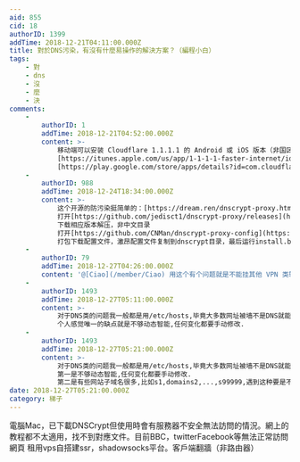 ```yaml
---
aid: 855
cid: 18
authorID: 1399
addTime: 2018-12-21T04:11:00.000Z
title: 對於DNS污染，有沒有什麼易操作的解決方案？（編程小白）
tags:
    - 對
    - dns
    - 沒
    - 麼
    - 決
comments:
    -
        authorID: 1
        addTime: 2018-12-21T04:52:00.000Z
        content: >-
            移动端可以安装 Cloudflare 1.1.1.1 的 Android 或 iOS 版本（非国区），可以抵御一切DNS污染，包括本站。
            [https://itunes.apple.com/us/app/1-1-1-1-faster-internet/id1423538627?mt=8](https://itunes.apple.com/us/app/1-1-1-1-faster-internet/id1423538627?mt=8)
            [https://play.google.com/store/apps/details?id=com.cloudflare.onedotonedotonedotone](https://play.google.com/store/apps/details?id=com.cloudflare.onedotonedotonedotone)
    -
        authorID: 988
        addTime: 2018-12-24T18:34:00.000Z
        content: >-
            这个开源的防污染挺简单的：[https://dream.ren/dnscrypt-proxy.html](https://dream.ren/dnscrypt-proxy.html)
            打开[https://github.com/jedisct1/dnscrypt-proxy/releases](https://github.com/jedisct1/dnscrypt-proxy/releases)
            下载相应版本解压，非中文目录
            打开[https://github.com/CNMan/dnscrypt-proxy-config](https://github.com/CNMan/dnscrypt-proxy-config)
            打包下载配置文件，激昂配置文件复制到dnscrypt目录，最后运行install.bat。
    -
        authorID: 79
        addTime: 2018-12-27T04:26:00.000Z
        content: '@[Ciao](/member/Ciao) 用这个有个问题就是不能挂其他 VPN 类软件了'
    -
        authorID: 1493
        addTime: 2018-12-27T05:11:00.000Z
        content: >-
            对于DNS类的问题我一般都是用/etc/hosts,毕竟大多数网址被墙不是DNS就能解决的.
            个人感觉唯一的缺点就是不够动态智能,任何变化都要手动修改.
    -
        authorID: 1493
        addTime: 2018-12-27T05:21:00.000Z
        content: >-
            对于DNS类的问题我一般都是用/etc/hosts,毕竟大多数网址被墙不是DNS就能解决的. 个人感觉有两个缺点
            第一是不够动态智能,任何变化都要手动修改.
            第二是有些网站子域名很多,比如s1,domains2,...,s99999,遇到这种要是不用脚本(即编程)来写还真应付不来
date: 2018-12-27T05:21:00.000Z
category: 梯子
---
```


電腦Mac，已下載DNSCrypt但使用時會有服務器不安全無法訪問的情況。網上的教程都不太適用，找不到對應文件。目前BBC，twitterFacebook等無法正常訪問網頁 租用vps自搭建ssr，shadowsocks平台。客戶端翻牆（非路由器）
